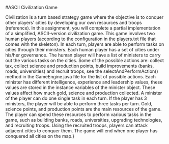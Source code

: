 #ASCII Civilization Game

Civilization is a turn based strategy game where the objective is to conquer other players' cities by developing our own resources and troops (reference). In this assignment, you will complete a partial implementation of a simplified, ASCII-version civilization game. This game involves two human players (according to the configuration in the players.txt file that comes with the skeleton). In each turn, players are able to perform tasks on cities through their ministers. Each human player has a set of cities under his/her governance. The human player will have a list of ministers to carry out the various tasks on the cities. Some of the possible actions are: collect tax, collect science and production points, build improvements (banks, roads, universities) and recruit troops, see the selectAndPerformAction() method in the GameEngine.java file for the list of possible actions. Each minister has different intelligence, experience and leadership values, these values are stored in the instance variables of the minister object. These values affect how much gold, science and production collected. A minister of the player can do one single task in each turn. If the player has 3 ministers, the player will be able to perform three tasks per turn. Gold, science points, and production points are the main resources of the game. The player can spend these resources to perform various tasks in the game, such as building banks, roads, universities, upgrading technologies, and recruiting troops. Using the recruited troops, players can attack adjacent cities to conquer them. The game will end when one player has conquered all cities on the map.}
